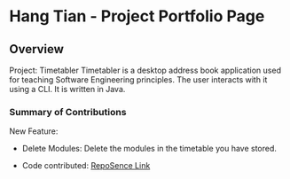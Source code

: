 # Hang Tian - Project Portfolio Page

## Overview

Project: Timetabler
Timetabler is a desktop address book application used for teaching Software Engineering principles. 
The user interacts with it using a CLI. It is written in Java.

### Summary of Contributions

New Feature: 

- Delete Modules: Delete the modules in the timetable you have stored.

- Code contributed: [RepoSence Link](https://nus-cs2113-ay2223s1.github.io/tp-dashboard/?search=&sort=groupTitle&sortWithin=title&timeframe=commit&mergegroup=&groupSelect=groupByRepos&breakdown=true&checkedFileTypes=docs~functional-code~test-code~other&since=2022-09-16&tabOpen=true&tabType=authorship&tabAuthor=HT-T&tabRepo=AY2223S1-CS2113-T17-3%2Ftp%5Bmaster%5D&authorshipIsMergeGroup=false&authorshipFileTypes=functional-code&authorshipIsBinaryFileTypeChecked=false&authorshipIsIgnoredFilesChecked=false)
